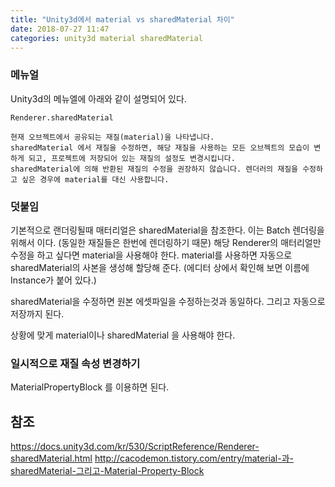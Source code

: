 ```yaml
---
title: "Unity3d에서 material vs sharedMaterial 차이"
date: 2018-07-27 11:47
categories: unity3d material sharedMaterial
---
```


### 메뉴얼
Unity3d의 메뉴엘에 아래와 같이 설명되어 있다.
```
Renderer.sharedMaterial

현재 오브젝트에서 공유되는 재질(material)을 나타냅니다.
sharedMaterial 에서 재질을 수정하면, 해당 재질을 사용하는 모든 오브젝트의 모습이 변하게 되고, 프로젝트에 저장되어 있는 재질의 설정도 변경시킵니다.
sharedMaterial에 의해 반환된 재질의 수정을 권장하지 않습니다. 렌더러의 재질을 수정하고 싶은 경우에 material를 대신 사용합니다.
```

### 덧붙임
기본적으로 랜더링될때 매터리얼은 sharedMaterial을 참조한다. 이는 Batch 렌더링을 위해서 이다. (동일한 재질들은 한번에 렌더링하기 때문)
해당 Renderer의 매터리얼만 수정을 하고 싶다면 material을 사용해야 한다. material를 사용하면 자동으로 sharedMaterial의 사본을 생성해 할당해 준다. (에디터 상에서 확인해 보면 이름에 Instance가 붙어 있다.)

sharedMaterial을 수정하면 원본 에셋파일을 수정하는것과 동일하다. 그리고 자동으로 저장까지 된다.

상황에 맞게 material이나 sharedMaterial 을 사용해야 한다.

### 일시적으로 재질 속성 변경하기
MaterialPropertyBlock 를 이용하면 된다.


## 참조
https://docs.unity3d.com/kr/530/ScriptReference/Renderer-sharedMaterial.html
http://cacodemon.tistory.com/entry/material-과-sharedMaterial-그리고-Material-Property-Block
